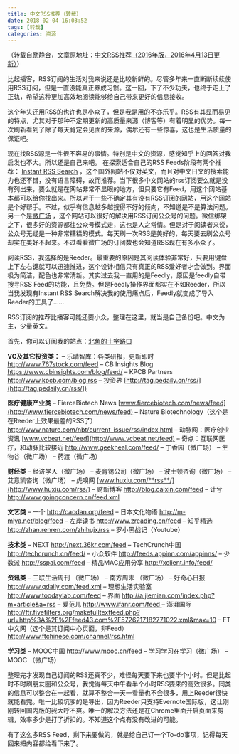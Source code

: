 ```yaml
---
title: 中文RSS推荐（转载）
date: 2018-02-04 16:03:52
tags: [转载]
categories: 资源
---
```


（转载自[励静合](https://lijinghe.com/author/junlizhou/)，文章原地址：[中文RSS推荐（2016年版，2016年4月13日更新）](https://lijinghe.com/2016/04/13/%E4%B8%AD%E6%96%87rss%E6%8E%A8%E8%8D%90%EF%BC%882016%E5%B9%B4%E7%89%88%EF%BC%8C2016%E5%B9%B44%E6%9C%889%E6%97%A5%E6%9B%B4%E6%96%B0%EF%BC%89/)）

比起播客，RSS订阅的生活对我来说还是比较新鲜的。尽管多年来一直断断续续使用RSS订阅，但是一直没能真正养成习惯。这一回，下了不少功夫，也终于走上了正轨，希望这种更加高效地阅读能够给自己带来更好的信息接收。

<!--more-->

这个年头还用RSS的也许也是小众了，但是我是用的不亦乐乎。RSS有其显而易见的特点，尤其对于那种不定期更新的高质量来源（博客等）有着明显的优势。每一次刷新看到了除了每天肯定会见面的来源，偶尔还有一些惊喜，这也是生活质量的保证吧。

现在找RSS源是一件很不容易的事情。特别是中文的资源，感觉知乎上的回答对我启发也不大。所以还是自己来吧。
在探索适合自己的RSS Feeds阶段有两个推荐：
[Instant RSS Search](http://ctrlq.org/rss/]) ，这个国外网站不仅对英文，而且对中文日文的搜索能力也还不错，没有语言障碍，故而推荐。当下很多中文网站的rss订阅要么就是没有列出来，要么就是在网站非常不显眼的地方，但只要它有Feed，用这个网站基本都可以给你找出来。所以对于一些不确定其有没有RSS订阅的网站，用这个网站是个好帮手。不过，似乎有信息越多越搜得不好的倾向，不知道是不是算法问题。
另一个是[微广场](http://www.iwgc.cn/) ，这个网站可以很好的解决用RSS订阅公众号的问题。微信绑架之下，很多好的资源都往公众号模式走，这也是人之常情。但是对于阅读者来说，公众号无疑是一种非常糟糕的模式。每天刷一次RSS是美好的，每天要去刷公众号却实在美好不起来。不过看看微广场的订阅数也会知道RSS现在有多小众了。

阅读RSS，我选择的是Reeder。最重要的原因是其阅读体验非常好，只要用键盘上下左右键就可以迅速推进，这个设计相信只有真正的RSS爱好者才会做到。界面极为简洁，配色也非常清新。其实过去我一直用的是Feedly，原因是feedly自带搜寻RSS Feed的功能，且免费。但是Feedly操作界面都实在不如Reeder，所以当我发现有Instant RSS Search解决我的使用痛点后，Feedly就变成了导入Reeder的工具了……

RSS订阅的推荐比播客可能还要小众，整理在这里，就当是自己备份吧。中文为主，少量英文。

首先，你可以订阅我的站点：[北角的十字路口](https://lijinghe.com/feed/)

**VC及其它投资类：**
– 乐晴智库：各类研报，更新即时 <http://www.767stock.com/feed>
– CB Insights Blog <https://www.cbinsights.com/blog/feed/>
– KPCB Partners <http://www.kpcb.com/blog.rss>
– 投资界 [http://tag.pedaily.cn/rss/](http://tag.pedaily.cn/rss/])

**医疗健康产业类**
– FierceBiotech News  [www.fiercebiotech.com/news/feed](http://www.fiercebiotech.com/news/feed)
– Nature Biotechnology（这个是在Reeder上效果最差的RSS了） <http://www.nature.com/nbt/current_issue/rss/index.html>
– 动脉网：医疗创业资讯 [www.vcbeat.net/feed](http://www.vcbeat.net/feed)
– 奇点：互联网医疗，和动脉比较接近  <http://www.geekheal.com/feed/>
– 丁香园（微广场）
– 生物谷（微广场）
– 药渡（微广场）

**财经类**
– 经济学人（微广场）
– 麦肯锡公司（微广场）
– 波士顿咨询（微广场）
– 艾意凯咨询（微广场）
– 虎嗅网 [www.huxiu.com/**rss**/](http://www.huxiu.com/rss/)
– 财新博客 <http://blog.caixin.com/feed>
– 计兮 <http://www.goingconcern.cn/feed.xml>

**文艺类**
– 一个 <http://caodan.org/feed>
– 日本文化物语 <http://m-miya.net/blog/feed>
– 左岸读书 <http://www.zreading.cn/feed>
– 知乎精选 <http://zhan.renren.com/zhihujx/rss>
– 罗小黑战记（Youtube）

**技术类**
– NEXT <http://next.36kr.com/feed>
– TechCrunch中国 <http://techcrunch.cn/feed/>
– 小众软件 <http://feeds.appinn.com/appinns/>
– 少数派 <http://sspai.com/feed>
– 精品MAC应用分享 <http://xclient.info/feed/>

**资讯类**
– 三联生活周刊 （微广场）
– 南方周末 （微广场）
– 好奇心日报 <http://www.qdaily.com/feed.xml>
– 理想生活实验室 <http://www.toodaylab.com/feed>
– 界面 <http://a.jiemian.com/index.php?m=article&a=rss>
– 爱范儿 [http://www.ifanr.com/feed ](http://www.ifanr.com/feed)
– 澎湃国际 <http://ftr.fivefilters.org/makefulltextfeed.php?url=http%3A%2F%2Ffeed43.com%2F5726217182771022.xml&max=10>
– FT中文网（这个是其订阅中心页面，非Feed）<http://www.ftchinese.com/channel/rss.html>

**学习类**
– MOOC中国 <http://www.mooc.cn/feed>
– 学习学习在学习（微广场）
– MOOC （微广场）

整理完才发现自己订阅的RSS还真不少，难怪每天要下来也要半个小时。但是比起时不时刷朋友圈和公众号，我觉得每天中午看半个小时RSS要来的高效很多。同类的信息可以整合在一起看，就算不整合一天一看量也不会很多，用上Reeder很快就能看完。唯一比较坑爹的是导出，因为Reeder只支持Evernote国际版，这让刚刚转回国内版的我大呼不爽。唯一的解决方法还是在Chrome里面开启页面来剪辑，效率多少是打了折扣的。不知道这个点有没有改进的可能。

有了这么多RSS Feed，剩下来要做的，就是给自己订一个To-do事项，记得每天回来把内容都给看下来了。